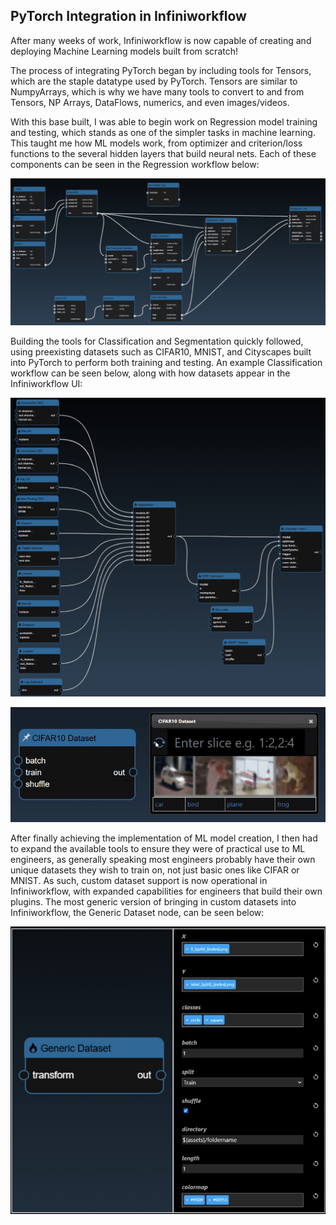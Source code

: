 ## PyTorch Integration in Infiniworkflow

After many weeks of work, Infiniworkflow is now capable of creating and deploying Machine Learning models built from scratch!

The process of integrating PyTorch began by including tools for Tensors, which are the staple datatype used by PyTorch. Tensors are similar to NumpyArrays, which is why we have many tools to convert to and from Tensors, NP Arrays, DataFlows, numerics, and even images/videos.

With this base built, I was able to begin work on Regression model training and testing, which stands as one of the simpler tasks in machine learning. This taught me how ML models work, from optimizer and criterion/loss functions to the several hidden layers that build neural nets. Each of these components can be seen in the Regression workflow below:

![Regression Workflow](/assets/ui_torch_regression.jpg)

Building the tools for Classification and Segmentation quickly followed, using preexisting datasets such as CIFAR10, MNIST, and Cityscapes built into PyTorch to perform both training and testing. An example Classification workflow can be seen below, along with how datasets appear in the Infiniworkflow UI:

![Classification Workflow](/assets/ui_cifar_workflow.jpg)

![Cifar Dataset](/assets/ui_cifar_dataset_gif.gif)

After finally achieving the implementation of ML model creation, I then had to expand the available tools to ensure they were of practical use to ML engineers, as generally speaking most engineers probably have their own unique datasets they wish to train on, not just basic ones like CIFAR or MNIST. As such, custom dataset support is now operational in Infiniworkflow, with expanded capabilities for engineers that build their own plugins. The most generic version of bringing in custom datasets into Infiniworkflow, the Generic Dataset node, can be seen below:

![Generic Dataset Node](/assets/ui_generic_dataset.jpg)



